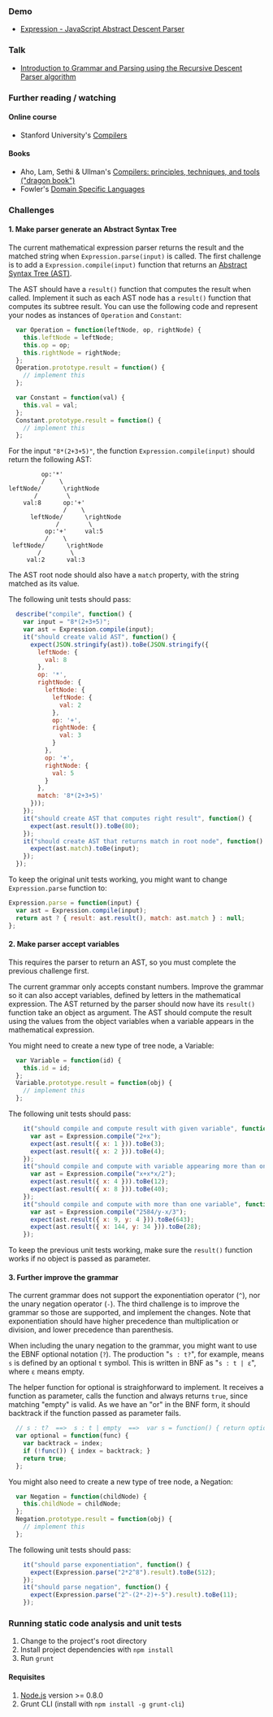 ### Demo

* [Expression - JavaScript Abstract Descent Parser](http://ericbn.github.io/js-abstract-descent-parser/)

### Talk

* [Introduction to Grammar and Parsing using the Recursive Descent Parser algorithm](https://www.youtube.com/watch?v=9jSSSE2FuLU)

### Further reading / watching

#### Online course

* Stanford University's [Compilers](https://www.coursera.org/course/compilers)

#### Books

* Aho, Lam, Sethi & Ullman's [Compilers: principles, techniques, and tools ("dragon book")](http://dragonbook.stanford.edu/)
* Fowler's [Domain Specific Languages](http://martinfowler.com/books/dsl.html)

### Challenges

#### 1. Make parser generate an Abstract Syntax Tree

The current mathematical expression parser returns the result and the matched string when `Expression.parse(input)` is called. The first challenge is to add a `Expression.compile(input)` function that returns an [Abstract Syntax Tree (AST)](http://stackoverflow.com/q/5026517/2654518).

The AST should have a `result()` function that computes the result when called. Implement it such as each AST node has a `result()` function that computes its subtree result. You can use the following code and represent your nodes as instances of `Operation` and `Constant`:

```javascript
  var Operation = function(leftNode, op, rightNode) {
    this.leftNode = leftNode;
    this.op = op;
    this.rightNode = rightNode;
  };
  Operation.prototype.result = function() {
    // implement this
  };

  var Constant = function(val) {
    this.val = val;
  };
  Constant.prototype.result = function() {
    // implement this
  };
```

For the input `"8*(2+3+5)"`, the function `Expression.compile(input)` should return the following AST:

```
         op:'*'
         /    \
leftNode/      \rightNode
       /        \
    val:8      op:'+'
               /    \
      leftNode/      \rightNode
             /        \
          op:'+'     val:5
          /    \
 leftNode/      \rightNode
        /        \
     val:2      val:3
```

The AST root node should also have a `match` property, with the string matched as its value.

The following unit tests should pass:

```javascript
  describe("compile", function() {
    var input = "8*(2+3+5)";
    var ast = Expression.compile(input);
    it("should create valid AST", function() {
      expect(JSON.stringify(ast)).toBe(JSON.stringify({
        leftNode: {
          val: 8
        },
        op: '*',
        rightNode: {
          leftNode: {
            leftNode: {
              val: 2
            },
            op: '+',
            rightNode: {
              val: 3
            }
          },
          op: '+',
          rightNode: {
            val: 5
          }
        },
        match: '8*(2+3+5)'
      }));
    });
    it("should create AST that computes right result", function() {
      expect(ast.result()).toBe(80);
    });
    it("should create AST that returns match in root node", function() {
      expect(ast.match).toBe(input);
    });
  });
```

To keep the original unit tests working, you might want to change `Expression.parse` function to:

```javascript
Expression.parse = function(input) {
  var ast = Expression.compile(input);
  return ast ? { result: ast.result(), match: ast.match } : null;
};
```

#### 2. Make parser accept variables

This requires the parser to return an AST, so you must complete the previous challenge first.

The current grammar only accepts constant numbers. Improve the grammar so it can also accept variables, defined by letters in the mathematical expression. The AST returned by the parser should now have its `result()` function take an object as argument. The AST should compute the result using the values from the object variables when a variable appears in the mathematical expression.

You might need to create a new type of tree node, a Variable:

```javascript
  var Variable = function(id) {
    this.id = id;
  };
  Variable.prototype.result = function(obj) {
    // implement this
  };
```

The following unit tests should pass:

```javascript
    it("should compile and compute result with given variable", function() {
      var ast = Expression.compile("2+x");
      expect(ast.result({ x: 1 })).toBe(3);
      expect(ast.result({ x: 2 })).toBe(4);
    });
    it("should compile and compute with variable appearing more than once", function() {
      var ast = Expression.compile("x+x*x/2");
      expect(ast.result({ x: 4 })).toBe(12);
      expect(ast.result({ x: 8 })).toBe(40);
    });
    it("should compile and compute with more than one variable", function() {
      var ast = Expression.compile("2584/y-x/3");
      expect(ast.result({ x: 9, y: 4 })).toBe(643);
      expect(ast.result({ x: 144, y: 34 })).toBe(28);
    });
```

To keep the previous unit tests working, make sure the `result()` function works if no object is passed as parameter.

#### 3. Further improve the grammar

The current grammar does not support the exponentiation operator (`^`), nor the unary negation operator (`-`). The third challenge is to improve the grammar so those are supported, and implement the changes. Note that exponentiation should have higher precedence than multiplication or division, and lower precedence than parenthesis.

When including the unary negation to the grammar, you might want to use the EBNF optional notation (`?`). The production "`s : t?`", for example, means `s` is defined by an optional `t` symbol. This is written in BNF as "`s : t | ε`", where `ε` means empty.

The helper function for optional is straighforward to implement. It receives a function as parameter, calls the function and always returns `true`, since matching "empty" is valid. As we have an "or" in the BNF form, it should backtrack if the function passed as parameter fails.

```javascript
  // s : t?  ==>  s : t | empty  ==>  var s = function() { return optional(t); };
  var optional = function(func) {
    var backtrack = index;
    if (!func()) { index = backtrack; }
    return true;
  };
```

You might also need to create a new type of tree node, a Negation:

```javascript
  var Negation = function(childNode) {
    this.childNode = childNode;
  };
  Negation.prototype.result = function(obj) {
    // implement this
  };
```

The following unit tests should pass:

```javascript
    it("should parse exponentiation", function() {
      expect(Expression.parse("2*2^8").result).toBe(512);
    });
    it("should parse negation", function() {
      expect(Expression.parse("2^-(2*-2)+-5").result).toBe(11);
    });
```

<!--
#### 4. Implement an Abstract Descent Parser generator (HARD!)

The generator should receive an EBNF grammar definition as its input, and generate javascript code for an Abstract Descent Parser that matches strings with the given grammar. The generated parser should have a `match(input)` function that returns the matched string.

The generator should be an Abstract Descent Parser itself. Define the EBNF grammar it accepts and implement it. Add the logic to your generator so it outputs javascript code accordingly.

A suggestion for the EBNF grammar is exemplified below. Blanks are ignored. Each production ends with `;` and has its left and right sides separated by `:`. Terminal symbols may be represented as single characters between `'` or as regular expressions between `/`. Mind that regular expression can have escaped `\/` inside.

```
  expr : term (/[+-]/ term)*;
  term : factor (/[*\/]/ factor)*;
factor : number | '(' expr ')';
number : /\d+(?:\.\d+)?/;
```

It should recognize `|` for "or", parenthesis for a grouped sequence of symbols, `*` for zero-or-more, and also `+` for one-or-more and `?` for optional symbol.
-->

### Running static code analysis and unit tests

1. Change to the project's root directory
2. Install project dependencies with `npm install`
3. Run `grunt`

#### Requisites

1. [Node.js](https://nodejs.org/) version >= 0.8.0
2. Grunt CLI (install with `npm install -g grunt-cli`)
